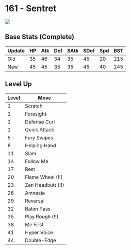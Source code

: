# 161 - Sentret
![][161]

## Base Stats (Complete)

Update | HP | Atk | Def | SAtk | SDef | Spd | BST
---    | ---| --- | --- | ---  | ---  | --- | ---
Old    | 35 |  46 |  34 |  35  |  45  |  20  |  215
New    | 45 |  45 |  35 |  35  |  45  |  40  |  245

## Level Up

Level | Move
---   | ---
  1   | Scratch
  1   | Foresight
  1   | Defense Curl
  1   | Quick Attack
  5   | Fury Swipes
  8   | Helping Hand
 11   | Slam
 14   | Follow Me
 17   | Rest
 20   | Flame Wheel (!!)
 23   | Zen Headbutt (!!)
 26   | Amnesia
 29   | Reversal
 32   | Baton Pass
 35   | Play Rough (!!)
 38   | Me First
 41   | Hyper Voice
 44   | Double-Edge



[161]: ../img/pokemon/161.png
